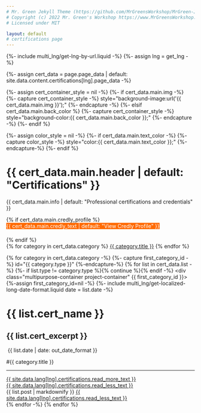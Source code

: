 ```yaml
---
# Mr. Green Jekyll Theme (https://github.com/MrGreensWorkshop/MrGreen-JekyllTheme)
# Copyright (c) 2022 Mr. Green's Workshop https://www.MrGreensWorkshop.com
# Licensed under MIT

layout: default
# certifications page
---
```

{%- include multi_lng/get-lng-by-url.liquid -%}
{%- assign lng = get_lng -%}

{%- assign cert_data = page.page_data | default: site.data.content.certifications[lng].page_data -%}

{%- assign cert_container_style = nil -%}
{%- if cert_data.main.img -%}
  {%- capture cert_container_style -%} style="background-image:url('{{ cert_data.main.img }}');" {%- endcapture -%}
{%- elsif cert_data.main.back_color %}
  {%- capture cert_container_style -%} style="background-color:{{ cert_data.main.back_color }};" {%- endcapture -%}
{%- endif %}

<div class="multipurpose-container project-heading-container" {{cert_container_style}}>
{%- assign color_style = nil -%}
{%- if cert_data.main.text_color -%}
  {%- capture color_style -%} style="color:{{ cert_data.main.text_color }};" {%-endcapture-%}
{%- endif %}
  <h1 {{ color_style }}>{{ cert_data.main.header | default: "Certifications" }}</h1>
  <p {{ color_style }}>{{ cert_data.main.info | default: "Professional certifications and credentials" }}</p>
  {% if cert_data.main.credly_profile %}
  <div class="multipurpose-button-wrapper" style="margin-bottom: 20px;">
    <a href="{{ cert_data.main.credly_profile }}" target="_blank" role="button" class="multipurpose-button" style="background-color:#ff6b00; color: white; text-decoration: none;">{{ cert_data.main.credly_text | default: "View Credly Profile" }}</a>
  </div>
  {% endif %}
  <div class="multipurpose-button-wrapper">
  {% for category in cert_data.category %}
    <a href="#{{ category.type }}" role="button" class="multipurpose-button project-buttons" style="background-color:{{ category.color }};">{{ category.title }}</a>
  {% endfor %}
  </div>
</div>

{% for category in cert_data.category -%}
  {%- capture first_category_id -%} id="{{ category.type }}" {%-endcapture-%}
  {% for list in cert_data.list -%}
    {%- if list.type != category.type %}{% continue %}{% endif -%}
    <div class="multipurpose-container project-container" {{ first_category_id }}>
      {%-assign first_category_id=nil -%}
      {%- include multi_lng/get-localized-long-date-format.liquid date = list.date -%}
      <div class="row">
        <div class="col-md-12 project-header">
          <h1>{{ list.cert_name }}</h1><h2>{{ list.cert_excerpt }}</h2>
          <div class="meta-container">
            <p class="date"><i class="fa fa-calendar fa-fw" aria-hidden="true"></i>&nbsp;{{ list.date | date: out_date_format }}</p>
            <p class="category">#{{ category.title }}</p>
          </div>
          <hr>
          <a href="javascript:void(0);" class="read-more-less" role="button" rel="nofollow">
            <div class="read-more"><i class="fa fa-angle-double-down fa-fw" aria-hidden="true"></i>{{ site.data.lang[lng].certifications.read_more_text }}</div>
            <div class="read-less"><i class="fa fa-angle-double-up fa-fw" aria-hidden="true"></i>{{ site.data.lang[lng].certifications.read_less_text }}</div>
          </a>
        </div>
      </div>
      <div class="row">
        <div class="markdown-style">
          {{ list.post | markdownify }}
          <a href="javascript:void(0);" class="read-more-less" role="button" rel="nofollow">
            <i class="fa fa-angle-double-up fa-fw" aria-hidden="true"></i>{{ site.data.lang[lng].certifications.read_less_text }}
          </a>
        </div>
      </div>
    </div>
  {% endfor -%}
{% endfor %}